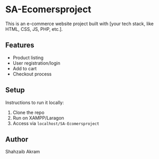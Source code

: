 # SA-Ecomersproject

This is an e-commerce website project built with [your tech stack, like HTML, CSS, JS, PHP, etc.].

## Features
- Product listing
- User registration/login
- Add to cart
- Checkout process

## Setup
Instructions to run it locally:
1. Clone the repo
2. Run on XAMPP/Laragon
3. Access via `localhost/SA-Ecomersproject`

## Author
Shahzaib Akram
